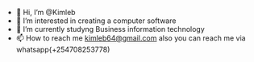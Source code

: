 - 👋 Hi, I’m @Kimleb
- 👀 I’m interested in creating a computer software 
- 🌱 I’m currently studyng  Business information technology 
- 📫 How to reach me kimleb64@gmail.com also you can reach me via whatsapp{+254708253778)


<!---
Kimleb/Kimleb is a ✨ special ✨ repository because its `README.md` (this file) appears on your GitHub profile.
You can click the Preview link to take a look at your changes.
--->

